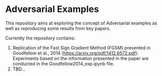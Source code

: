 # Adversarial Examples

This repository aims at exploring the concept of Adversarial examples as well as reproducing some results from key papers.

Currently the repository contains:
1) Replication of the Fast Sign Gradient Method (FGSM) presented in Goodfellow et al., 2014 (https://arxiv.org/pdf/1412.6572.pdf). Experiments based on the information presented in the paper are conducted in the Goodfellow2014_exp.ipynb file.
2) TBD...
